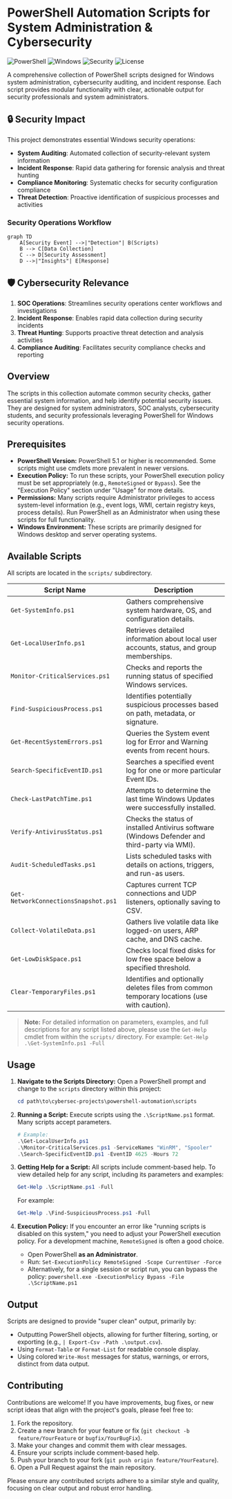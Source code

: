 # PowerShell Automation Scripts for System Administration & Cybersecurity

![PowerShell](https://img.shields.io/badge/PowerShell-5.1+-blue) ![Windows](https://img.shields.io/badge/Platform-Windows-lightgrey) ![Security](https://img.shields.io/badge/Focus-Cybersecurity-red) ![License](https://img.shields.io/badge/License-MIT-yellow)

A comprehensive collection of PowerShell scripts designed for Windows system administration, cybersecurity auditing, and incident response. Each script provides modular functionality with clear, actionable output for security professionals and system administrators.

## 🔒 Security Impact

This project demonstrates essential Windows security operations:
- **System Auditing**: Automated collection of security-relevant system information
- **Incident Response**: Rapid data gathering for forensic analysis and threat hunting
- **Compliance Monitoring**: Systematic checks for security configuration compliance
- **Threat Detection**: Proactive identification of suspicious processes and activities

### Security Operations Workflow
```mermaid
graph TD
    A[Security Event] -->|"Detection"| B(Scripts)
    B --> C[Data Collection]
    C --> D[Security Assessment]
    D -->|"Insights"| E[Response]
```

## 🛡️ Cybersecurity Relevance

1. **SOC Operations**: Streamlines security operations center workflows and investigations
2. **Incident Response**: Enables rapid data collection during security incidents
3. **Threat Hunting**: Supports proactive threat detection and analysis activities
4. **Compliance Auditing**: Facilitates security compliance checks and reporting

## Overview

The scripts in this collection automate common security checks, gather essential system information, and help identify potential security issues. They are designed for system administrators, SOC analysts, cybersecurity students, and security professionals leveraging PowerShell for Windows security operations.

## Prerequisites

*   **PowerShell Version:** PowerShell 5.1 or higher is recommended. Some scripts might use cmdlets more prevalent in newer versions.
*   **Execution Policy:** To run these scripts, your PowerShell execution policy must be set appropriately (e.g., `RemoteSigned` or `Bypass`). See the "Execution Policy" section under "Usage" for more details.
*   **Permissions:** Many scripts require Administrator privileges to access system-level information (e.g., event logs, WMI, certain registry keys, process details). Run PowerShell as an Administrator when using these scripts for full functionality.
*   **Windows Environment:** These scripts are primarily designed for Windows desktop and server operating systems.

## Available Scripts

All scripts are located in the `scripts/` subdirectory.

| Script Name                          | Description                                                                              |
| ------------------------------------ | ---------------------------------------------------------------------------------------- |
| `Get-SystemInfo.ps1`                 | Gathers comprehensive system hardware, OS, and configuration details.                    |
| `Get-LocalUserInfo.ps1`              | Retrieves detailed information about local user accounts, status, and group memberships. |
| `Monitor-CriticalServices.ps1`       | Checks and reports the running status of specified Windows services.                       |
| `Find-SuspiciousProcess.ps1`         | Identifies potentially suspicious processes based on path, metadata, or signature.       |
| `Get-RecentSystemErrors.ps1`         | Queries the System event log for Error and Warning events from recent hours.             |
| `Search-SpecificEventID.ps1`         | Searches a specified event log for one or more particular Event IDs.                     |
| `Check-LastPatchTime.ps1`            | Attempts to determine the last time Windows Updates were successfully installed.         |
| `Verify-AntivirusStatus.ps1`         | Checks the status of installed Antivirus software (Windows Defender and third-party via WMI). |
| `Audit-ScheduledTasks.ps1`           | Lists scheduled tasks with details on actions, triggers, and run-as users.             |
| `Get-NetworkConnectionsSnapshot.ps1` | Captures current TCP connections and UDP listeners, optionally saving to CSV.            |
| `Collect-VolatileData.ps1`           | Gathers live volatile data like logged-on users, ARP cache, and DNS cache.             |
| `Get-LowDiskSpace.ps1`               | Checks local fixed disks for low free space below a specified threshold.                 |
| `Clear-TemporaryFiles.ps1`           | Identifies and optionally deletes files from common temporary locations (use with caution). |

> **Note:** For detailed information on parameters, examples, and full descriptions for any script listed above, please use the `Get-Help` cmdlet from within the `scripts/` directory. For example: `Get-Help .\Get-SystemInfo.ps1 -Full`

## Usage

1.  **Navigate to the Scripts Directory:**
    Open a PowerShell prompt and change to the `scripts` directory within this project:
    ```powershell
    cd path\to\cybersec-projects\powershell-automation\scripts
    ```

2.  **Running a Script:**
    Execute scripts using the `.\ScriptName.ps1` format. Many scripts accept parameters.
    ```powershell
    # Example:
    .\Get-LocalUserInfo.ps1
    .\Monitor-CriticalServices.ps1 -ServiceNames "WinRM", "Spooler"
    .\Search-SpecificEventID.ps1 -EventID 4625 -Hours 72
    ```

3.  **Getting Help for a Script:**
    All scripts include comment-based help. To view detailed help for any script, including its parameters and examples:
    ```powershell
    Get-Help .\ScriptName.ps1 -Full
    ```
    For example:
    ```powershell
    Get-Help .\Find-SuspiciousProcess.ps1 -Full
    ```

4.  **Execution Policy:**
    If you encounter an error like "running scripts is disabled on this system," you need to adjust your PowerShell execution policy. For a development machine, `RemoteSigned` is often a good choice.
    *   Open PowerShell **as an Administrator**.
    *   Run: `Set-ExecutionPolicy RemoteSigned -Scope CurrentUser -Force`
    *   Alternatively, for a single session or script run, you can bypass the policy:
        `powershell.exe -ExecutionPolicy Bypass -File .\ScriptName.ps1`

## Output

Scripts are designed to provide "super clean" output, primarily by:
*   Outputting PowerShell objects, allowing for further filtering, sorting, or exporting (e.g., `| Export-Csv -Path .\output.csv`).
*   Using `Format-Table` or `Format-List` for readable console display.
*   Using colored `Write-Host` messages for status, warnings, or errors, distinct from data output.

## Contributing

Contributions are welcome! If you have improvements, bug fixes, or new script ideas that align with the project's goals, please feel free to:

1.  Fork the repository.
2.  Create a new branch for your feature or fix (`git checkout -b feature/YourFeature` or `bugfix/YourBugFix`).
3.  Make your changes and commit them with clear messages.
4.  Ensure your scripts include comment-based help.
5.  Push your branch to your fork (`git push origin feature/YourFeature`).
6.  Open a Pull Request against the main repository.

Please ensure any contributed scripts adhere to a similar style and quality, focusing on clear output and robust error handling.
